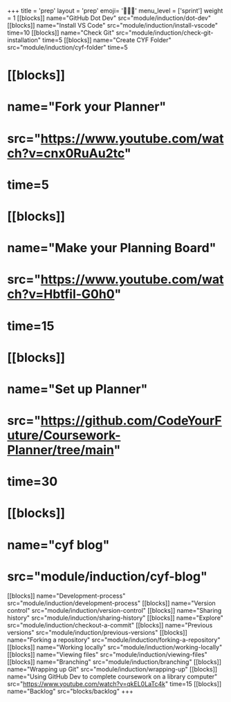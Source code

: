 +++
title = 'prep'
layout = 'prep'
emoji= '🧑🏾‍💻'
menu_level = ['sprint']
weight = 1
[[blocks]]
name="GitHub Dot Dev"
src="module/induction/dot-dev"
[[blocks]]
name="Install VS Code"
src="module/induction/install-vscode"
time=10
[[blocks]]
name="Check Git"
src="module/induction/check-git-installation"
time=5
[[blocks]]
name="Create CYF Folder"
src="module/induction/cyf-folder"
time=5
# [[blocks]]
# name="Fork your Planner"
# src="https://www.youtube.com/watch?v=cnx0RuAu2tc"
# time=5
# [[blocks]]
# name="Make your Planning Board"
# src="https://www.youtube.com/watch?v=Hbtfil-G0h0"
# time=15
# [[blocks]]
# name="Set up Planner"
# src="https://github.com/CodeYourFuture/Coursework-Planner/tree/main"
# time=30
# [[blocks]]
# name="cyf blog"
# src="module/induction/cyf-blog"
[[blocks]]
name="Development-process"
src="module/induction/development-process"
[[blocks]]
name="Version control"
src="module/induction/version-control"
[[blocks]]
name="Sharing history"
src="module/induction/sharing-history"
[[blocks]]
name="Explore"
src="module/induction/checkout-a-commit"
[[blocks]]
name="Previous versions"
src="module/induction/previous-versions"
[[blocks]]
name="Forking a repository"
src="module/induction/forking-a-repository"
[[blocks]]
name="Working locally"
src="module/induction/working-locally"
[[blocks]]
name="Viewing files"
src="module/induction/viewing-files"
[[blocks]]
name="Branching"
src="module/induction/branching"
[[blocks]]
name="Wrapping up Git"
src="module/induction/wrapping-up"
[[blocks]]
name="Using GitHub Dev to complete coursework on a library computer"
src="https://www.youtube.com/watch?v=qkEL0LaTc4k"
time=15
[[blocks]]
name="Backlog"
src="blocks/backlog"
+++